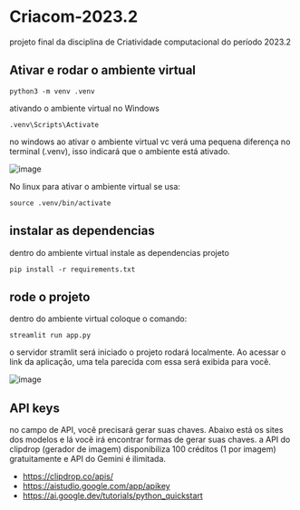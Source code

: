 # Criacom-2023.2
projeto final da disciplina de Criatividade computacional do período 2023.2 



## Ativar e rodar o ambiente virtual 

```
python3 -m venv .venv
```
ativando o ambiente virtual no Windows

```
.venv\Scripts\Activate
```

no windows ao ativar o ambiente virtual vc verá uma pequena diferença no terminal (.venv), isso indicará que o ambiente está ativado.

![image](https://github.com/Bruno0205/MultimidiaMashup/assets/104790677/7cce9a61-4c15-45f3-8e4c-8f8f56b5ac90)

 No linux para ativar o ambiente virtual se usa: 

```
source .venv/bin/activate
```

## instalar as dependencias 

dentro do ambiente virtual instale as dependencias projeto

```
pip install -r requirements.txt  

```

## rode o projeto 

dentro do ambiente virtual coloque o comando: 

```
streamlit run app.py
```

o servidor stramlit será iniciado o projeto rodará localmente. Ao acessar o link da aplicação, uma tela parecida com essa será exibida para você.


![image](https://github.com/rmls2/Criacom-2023.2/assets/93690581/5176a957-5b01-4607-9090-55210ca5550b)


## API keys 

no campo de API, você precisará gerar suas chaves. Abaixo está os sites dos modelos e lá você irá encontrar formas de gerar suas chaves.
a API do clipdrop (gerador de imagem) disponibiliza 100 créditos (1 por imagem) gratuitamente e API do Gemini é ilimitada. 

* https://clipdrop.co/apis/
* https://aistudio.google.com/app/apikey
* https://ai.google.dev/tutorials/python_quickstart
